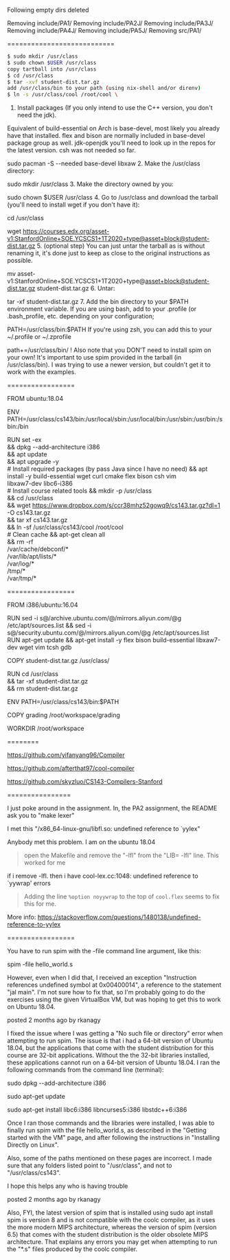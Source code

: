 
Following empty dirs deleted

Removing include/PA1/
Removing include/PA2J/
Removing include/PA3J/
Removing include/PA4J/
Removing include/PA5J/
Removing src/PA1/


===========================

```bash
$ sudo mkdir /usr/class
$ sudo chown $USER /usr/class
copy tartball into /usr/class
$ cd /usr/class
$ tar -xvf student-dist.tar.gz
add /usr/class/bin to your path (using nix-shell and/or direnv)
$ ln -s /usr/class/cool /root/cool \
```

1. Install packages (If you only intend to use the C++ version, you don't need the jdk).

Equivalent of build-essential on Arch is base-devel, most likely you already have that installed. flex and bison are normally included in base-devel package group as well. jdk-openjdk you'll need to look up in the repos for the latest version. csh was not needed so far.

sudo pacman -S --needed base-devel libxaw
2. Make the /usr/class directory:

sudo mkdir /usr/class
3. Make the directory owned by you:

sudo chown $USER /usr/class
4. Go to /usr/class and download the tarball (you'll need to install wget if you don't have it):

cd /usr/class

wget https://courses.edx.org/asset-v1:StanfordOnline+SOE.YCSCS1+1T2020+type@asset+block@student-dist.tar.gz
5. (optional step) You can just untar the tarball as is without renaming it, it's done just to keep as close to the original instructions as possible.

mv asset-v1:StanfordOnline+SOE.YCSCS1+1T2020+type@asset+block@student-dist.tar.gz student-dist.tar.gz
6. Untar:

tar -xf student-dist.tar.gz
7. Add the bin directory to your $PATH environment variable. If you are using bash, add to your .profile (or .bash_profile, etc. depending on your configuration;

PATH=/usr/class/bin:$PATH
If you're using zsh, you can add this to your ~/.profile or ~/.zprofile

path+=/usr/class/bin/
! Also note that you DON'T need to install spim on your own! It's important to use spim provided in the tarball (in /usr/class/bin). I was trying to use a newer version, but couldn't get it to work with the examples.

=================

FROM ubuntu:18.04

ENV PATH=/usr/class/cs143/bin:/usr/local/sbin:/usr/local/bin:/usr/sbin:/usr/bin:/sbin:/bin

RUN set -ex \
    && dpkg --add-architecture i386 \
    && apt update \
    && apt upgrade -y \
    # Install required packages (by pass Java since I have no need)
    && apt install -y build-essential wget curl cmake flex bison csh vim \
        libxaw7-dev libc6-i386 \
    # Install course related tools
    && mkdir -p /usr/class \
    && cd /usr/class \
    && wget https://www.dropbox.com/s/ccr38mhz52gowq9/cs143.tar.gz?dl=1 -O cs143.tar.gz \
    && tar xf cs143.tar.gz \
    && ln -sf /usr/class/cs143/cool /root/cool \
    # Clean cache
    && apt-get clean all \
    && rm -rf \
           /var/cache/debconf/* \
           /var/lib/apt/lists/* \
           /var/log/* \
           /tmp/* \
           /var/tmp/*

=================


FROM i386/ubuntu:16.04

RUN sed -i s@/archive.ubuntu.com/@/mirrors.aliyun.com/@g /etc/apt/sources.list && sed -i s@/security.ubuntu.com/@/mirrors.aliyun.com/@g /etc/apt/sources.list
RUN apt-get update && apt-get install -y flex bison build-essential libxaw7-dev wget vim tcsh gdb

COPY student-dist.tar.gz /usr/class/

RUN cd /usr/class \
    && tar -xf student-dist.tar.gz \
    && rm student-dist.tar.gz

ENV PATH=/usr/class/cs143/bin:$PATH

COPY grading /root/workspace/grading

WORKDIR /root/workspace

========

https://github.com/yifanyang96/Compiler

https://github.com/afterthat97/cool-compiler

https://github.com/skyzluo/CS143-Compilers-Stanford

================


I just poke around in the assignment. In, the PA2 assignment, the README ask you to "make lexer"

I met this "/x86_64-linux-gnu/libfl.so: undefined reference to `yylex"

Anybody met this problem. I am on the ubuntu 18.04

> open the Makefile and remove the "-lfl" from the "LIB= -lfl" line. This worked for me

if i remove -lfl. then i have cool-lex.cc:1048: undefined reference to `yywrap' errors

> Adding the line `%option noyywrap` to the top of `cool.flex` seems to fix this for me.

More info: https://stackoverflow.com/questions/1480138/undefined-reference-to-yylex



=================

You have to run spim with the -file command line argument, like this:

spim -file hello_world.s

However, even when I did that, I received an exception "Instruction references undefined symbol at 0x00400014", a reference to the statement "jal main". I'm not sure how to fix that, so I'm probably going to do the exercises using the given VirtualBox VM, but was hoping to get this to work on Ubuntu 18.04.


posted 2 months ago by rkanagy

I fixed the issue where I was getting a "No such file or directory" error when attempting to run spim. The issue is that i had a 64-bit version of Ubuntu 18.04, but the applications that come with the student distribution for this course are 32-bit applications. Without the the 32-bit libraries installed, these applications cannot run on a 64-bit version of Ubuntu 18.04. I ran the following commands from the command line (terminal):

sudo dpkg --add-architecture i386

sudo apt-get update

sudo apt-get install libc6:i386 libncurses5:i386 libstdc++6:i386

Once I ran those commands and the libraries were installed, I was able to finally run spim with the file hello_world.s, as described in the "Getting started with the VM" page, and after following the instructions in "Installing Directly on Linux".

Also, some of the paths mentioned on these pages are incorrect. I made sure that any folders listed point to "/usr/class", and not to "/usr/class/cs143".

I hope this helps any who is having trouble


posted 2 months ago by rkanagy

Also, FYI, the latest version of spim that is installed using sudo apt install spim is version 8 and is not compatible with the coolc compiler, as it uses the more modern MIPS architecture, whereas the version of spim (version 6.5) that comes with the student distribution is the older obsolete MIPS architecture. That explains any errors you may get when attempting to run the "*.s" files produced by the coolc compiler.

